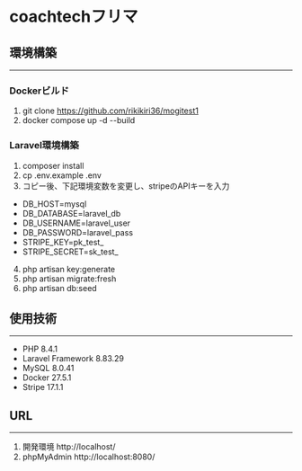 # coachtechフリマ

## 環境構築
---

### Dockerビルド
1. git clone https://github.com/rikikiri36/mogitest1
2. docker compose up -d --build

### Laravel環境構築
1. composer install
2. cp .env.example .env
3. コピー後、下記環境変数を変更し、stripeのAPIキーを入力
  - DB_HOST=mysql
  - DB_DATABASE=laravel_db
  - DB_USERNAME=laravel_user
  - DB_PASSWORD=laravel_pass
  - STRIPE_KEY=pk_test_
  - STRIPE_SECRET=sk_test_
4. php artisan key:generate
5. php artisan migrate:fresh
6. php artisan db:seed

## 使用技術
---

- PHP 8.4.1
- Laravel Framework 8.83.29
- MySQL 8.0.41
- Docker 27.5.1
- Stripe 17.1.1

## URL
---

1. 開発環境
   http://localhost/
2. phpMyAdmin
   http://localhost:8080/
